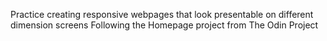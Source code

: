 Practice creating responsive webpages that look presentable on different dimension screens
Following the Homepage project from The Odin Project